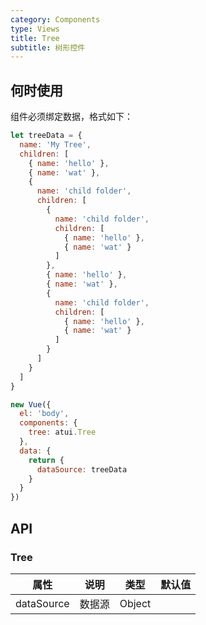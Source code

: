 ```yaml
---
category: Components
type: Views
title: Tree
subtitle: 树形控件
---
```



## 何时使用
组件必须绑定数据，格式如下：
```js
let treeData = {
  name: 'My Tree',
  children: [
    { name: 'hello' },
    { name: 'wat' },
    {
      name: 'child folder',
      children: [
        {
          name: 'child folder',
          children: [
            { name: 'hello' },
            { name: 'wat' }
          ]
        },
        { name: 'hello' },
        { name: 'wat' },
        {
          name: 'child folder',
          children: [
            { name: 'hello' },
            { name: 'wat' }
          ]
        }
      ]
    }
  ]
}

new Vue({
  el: 'body',
  components: {
    tree: atui.Tree
  },
  data: {
    return {
      dataSource: treeData
    }
  }
})
```

## API


### Tree

属性 | 说明 | 类型 | 默认值
-----|-----|-----|------
dataSource | 数据源 | Object | |


